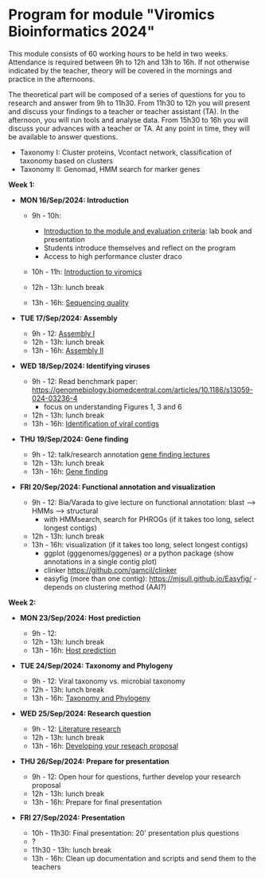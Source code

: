 # Program for module "Viromics Bioinformatics 2024"

This module consists of 60 working hours to be held in two weeks. Attendance is required between 9h to 12h and 13h to 16h. If not otherwise indicated by the teacher, theory will be covered in the mornings and practice in the afternoons.   

The theoretical part will be composed of a series of questions for you to research and answer from 9h to 11h30. From 11h30 to 12h you will present and discuss your findings to a teacher or teacher assistant (TA). In the afternoon, you will run tools and analyse data. From 15h30 to 16h you will discuss your advances with a teacher or TA. At any point in time, they will be available to answer questions.       

- Taxonomy I: Cluster proteins, Vcontact network, classification of taxonomy based on clusters
- Taxonomy II: Genomad, HMM search for marker genes

**Week 1:**

- **MON 16/Sep/2024: Introduction**
  - 9h - 10h:
    - [Introduction to the module and evaluation criteria](https://github.com/waltercostamb/course_viromics-bioinformatics_2024/blob/main/tutorials/1.1.0_introduction.md): lab book and presentation 
    - Students introduce themselves and reflect on the program
    - Access to high performance cluster draco

  - 10h - 11h: [Introduction to viromics](https://github.com/waltercostamb/course_viromics-bioinformatics_2024/blob/main/tutorials/1.1.1_introduction_viromics.md)
  - 12h - 13h: lunch break
  - 13h - 16h: [Sequencing quality](https://github.com/waltercostamb/course_viromics-bioinformatics_2024/blob/main/tutorials/1.1.2_sequencing_quality.md)

- **TUE 17/Sep/2024: Assembly**
  - 9h - 12: [Assembly I](https://github.com/waltercostamb/course_viromics-bioinformatics_2024/blob/main/tutorials/1.2.1_assembly_I.md)
  - 12h - 13h: lunch break
  - 13h - 16h: [Assembly II](https://github.com/waltercostamb/course_viromics-bioinformatics_2024/blob/main/tutorials/1.2.2_assembly_II.md)
 
- **WED 18/Sep/2024: Identifying viruses**
  - 9h - 12: Read benchmark paper: https://genomebiology.biomedcentral.com/articles/10.1186/s13059-024-03236-4
    - focus on understanding Figures 1, 3 and 6
  - 12h - 13h: lunch break
  - 13h - 16h: [Identification of viral contigs](https://github.com/waltercostamb/course_viromics-bioinformatics_2024/blob/main/tutorials/1.3.2_identify_viral_contigs.md)

- **THU 19/Sep/2024: Gene finding**
  - 9h - 12: talk/research annotation [gene finding lectures](https://github.com/waltercostamb/course_viromics-bioinformatics_2024/blob/main/tutorials/1.4.1_gene_finding.md#gene-finding)
  - 12h - 13h: lunch break
  - 13h - 16h: [Gene finding](https://github.com/waltercostamb/course_viromics-bioinformatics_2024/blob/main/tutorials/1.4.2_gene_finding.md)
 
- **FRI 20/Sep/2024: Functional annotation and visualization**
  - 9h - 12: Bia/Varada to give lecture on functional annotation: blast --> HMMs --> structural 
    - with HMMsearch, search for PHROGs (if it takes too long, select longest contigs)
  - 12h - 13h: lunch break
  - 13h - 16h: visualization (if it takes too long, select longest contigs)
    - ggplot (gggenomes/gggenes) or a python package (show annotations in a single contig plot)
    - clinker https://github.com/gamcil/clinker
    - easyfig (more than one contig): https://mjsull.github.io/Easyfig/ - depends on clustering method (AAI?)
 
**Week 2:**
 
- **MON 23/Sep/2024: Host prediction**
  - 9h - 12:
  - 12h - 13h: lunch break
  - 13h - 16h: [Host prediction](https://github.com/waltercostamb/course_viromics-bioinformatics_2024/blob/main/tutorials/2.1.2_host_prediction.md)

- **TUE 24/Sep/2024: Taxonomy and Phylogeny**
  - 9h - 12: Viral taxonomy vs. microbial taxonomy
  - 12h - 13h: lunch break
  - 13h - 16h: [Taxonomy and Phylogeny](https://github.com/waltercostamb/course_viromics-bioinformatics_2024/blob/main/tutorials/2.2.2_taxonomy%20and%20Phylogeny.md)

- **WED 25/Sep/2024: Research question**
  - 9h - 12: [Literature research](https://github.com/waltercostamb/course_viromics-bioinformatics_2024/blob/main/tutorials/2.3.1_research_question.md)
  - 12h - 13h: lunch break
  - 13h - 16h: [Developing your reseach proposal](https://github.com/waltercostamb/course_viromics-bioinformatics_2024/blob/main/tutorials/2.3.1_research_question.md)
 
- **THU 26/Sep/2024: Prepare for presentation**
  - 9h - 12: Open hour for questions, further develop your research proposal
  - 12h - 13h: lunch break
  - 13h - 16h: Prepare for final presentation

- **FRI 27/Sep/2024: Presentation**
  - 10h - 11h30: Final presentation: 20' presentation plus questions
  - ?
  - 11h30 - 13h: lunch break
  - 13h - 16h: Clean up documentation and scripts and send them to the teachers
